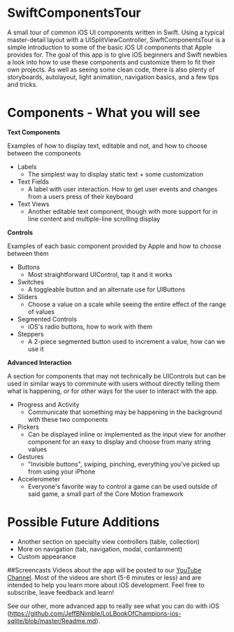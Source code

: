 # SwiftComponentsTour
A small tour of common iOS UI components written in Swift. Using a typical master-detail layout with a UISplitViewController, SiwftComponentsTour is a simple introduction to some of the basic iOS UI components that Apple provides for. The goal of this app is to give iOS beginners and Swift newbies a look into how to use these components and customize them to fit their own projects. As well as seeing some clean code, there is also plenty of storyboards, autolayout, light animation, navigation basics, and a few tips and tricks.

# Components - What you will see
**Text Components**

Examples of how to display text, editable and not, and how to choose between the components
* Labels
    - The simplest way to display static text + some customization
* Text Fields
    - A label with user interaction. How to get user events and changes from a users press of their keyboard 
* Text Views
    - Another editable text component, though with more support for in line content and multiple-line scrolling display

**Controls**

Examples of each basic component provided by Apple and how to choose between them
* Buttons
    - Most straightforward UIControl, tap it and it works
* Switches
    - A toggleable button and an alternate use for UIButtons
* Sliders
    - Choose a value on a scale while seeing the entire effect of the range of values
* Segmented Controls
    - iOS's radio buttons, how to work with them
* Steppers
    - A 2-piece segmented button used to increment a value, how can we use it

**Advanced Interaction**

A section for components that may not technically be UIControls but can be used in similar ways to comminute with users without directly telling them what is happening, or for other ways for the user to interact with the app.
* Progress and Activity
    - Communicate that something may be happening in the background with these two components
* Pickers
    - Can be displayed inline or implemented as the input view for another component for an easy to display and choose from many string values
* Gestures
    - "Invisible buttons", swiping, pinching, everything you've picked up from using your iPhone
* Accelerometer
    - Everyone's favorite way to control a game can be used outside of said game, a small part of the Core Motion framework
  

# Possible Future Additions
* Another section on specialty view controllers (table, collection)
* More on navigation (tab, navigation, modal, containment)
* Custom appearance

##Screencasts
Videos about the app will be posted to our [YouTube Channel](https://www.youtube.com/channel/UCUMAujrLQP-zB925se5YIiQ). Most of the videos are short (5-6 minutes or less) and are intended to help you learn more about iOS development. Feel free to subscribe, leave feedback and learn!

See our other, more advanced app to really see what you can do with iOS (https://github.com/JeffBNimble/LoLBookOfChampions-ios-sqlite/blob/master/Readme.md).
